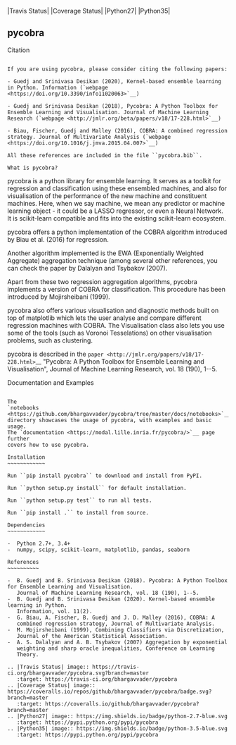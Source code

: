 |Travis Status| |Coverage Status| |Python27| |Python35|

pycobra
-------

Citation
~~~~~~~~~~~~~~~~~~~~~~~~~~

If you are using pycobra, please consider citing the following papers:

- Guedj and Srinivasa Desikan (2020), Kernel-based ensemble learning in Python. Information (`webpage <https://doi.org/10.3390/info11020063>`__)

- Guedj and Srinivasa Desikan (2018), Pycobra: A Python Toolbox for Ensemble Learning and Visualisation. Journal of Machine Learning Research (`webpage <http://jmlr.org/beta/papers/v18/17-228.html>`__)

- Biau, Fischer, Guedj and Malley (2016), COBRA: A combined regression strategy. Journal of Multivariate Analysis (`webpage <https://doi.org/10.1016/j.jmva.2015.04.007>`__)

All these references are included in the file ``pycobra.bib``.

What is pycobra?
~~~~~~~~~~~~~~~~~~~~~~~~~~

pycobra is a python library for ensemble learning. It serves as a
toolkit for regression and classification using these ensembled
machines, and also for visualisation of the performance of the new
machine and constituent machines. Here, when we say machine, we mean any
predictor or machine learning object - it could be a LASSO regressor, or
even a Neural Network. It is scikit-learn compatible and fits into the
existing scikit-learn ecosystem.

pycobra offers a python implementation of the COBRA algorithm introduced
by Biau et al. (2016) for regression.

Another algorithm implemented is the EWA (Exponentially Weighted
Aggregate) aggregation technique (among several other references, you
can check the paper by Dalalyan and Tsybakov (2007).

Apart from these two regression aggregation algorithms, pycobra
implements a version of COBRA for classification. This procedure has
been introduced by Mojirsheibani (1999).

pycobra also offers various visualisation and diagnostic methods built
on top of matplotlib which lets the user analyse and compare different
regression machines with COBRA. The Visualisation class also lets you
use some of the tools (such as Voronoi Tesselations) on other
visualisation problems, such as clustering.

pycobra is described in the `paper <http://jmlr.org/papers/v18/17-228.html>`__ "Pycobra: A Python Toolbox for Ensemble Learning and Visualisation",
Journal of Machine Learning Research, vol. 18 (190), 1--5.


Documentation and Examples
~~~~~~~~~~~~~~~~~~~~~~~~~~

The
`notebooks <https://github.com/bhargavvader/pycobra/tree/master/docs/notebooks>`__
directory showcases the usage of pycobra, with examples and basic usage.
The `documentation <https://modal.lille.inria.fr/pycobra/>`__ page further
covers how to use pycobra.

Installation
~~~~~~~~~~~~

Run ``pip install pycobra`` to download and install from PyPI.

Run ``python setup.py install`` for default installation.

Run ``python setup.py test`` to run all tests.

Run ``pip install .`` to install from source.

Dependencies
~~~~~~~~~~~~

-  Python 2.7+, 3.4+
-  numpy, scipy, scikit-learn, matplotlib, pandas, seaborn

References
~~~~~~~~~~

-  B. Guedj and B. Srinivasa Desikan (2018). Pycobra: A Python Toolbox for Ensemble Learning and Visualisation. 
   Journal of Machine Learning Research, vol. 18 (190), 1--5.
-  B. Guedj and B. Srinivasa Desikan (2020). Kernel-based ensemble learning in Python. 
   Information, vol. 11(2).
-  G. Biau, A. Fischer, B. Guedj and J. D. Malley (2016), COBRA: A
   combined regression strategy, Journal of Multivariate Analysis.
-  M. Mojirsheibani (1999), Combining Classifiers via Discretization,
   Journal of the American Statistical Association.
-  A. S. Dalalyan and A. B. Tsybakov (2007) Aggregation by exponential
   weighting and sharp oracle inequalities, Conference on Learning
   Theory.

.. |Travis Status| image:: https://travis-ci.org/bhargavvader/pycobra.svg?branch=master
   :target: https://travis-ci.org/bhargavvader/pycobra
.. |Coverage Status| image:: https://coveralls.io/repos/github/bhargavvader/pycobra/badge.svg?branch=master
   :target: https://coveralls.io/github/bhargavvader/pycobra?branch=master
.. |Python27| image:: https://img.shields.io/badge/python-2.7-blue.svg
   :target: https://pypi.python.org/pypi/pycobra
.. |Python35| image:: https://img.shields.io/badge/python-3.5-blue.svg
   :target: https://pypi.python.org/pypi/pycobra
